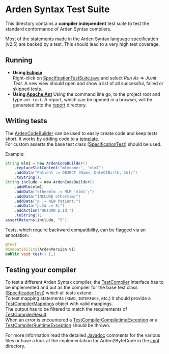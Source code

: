 # Arden Syntax Test Suite
This directory contains a **compiler independent** test suite to test the standard conformance of Arden Syntax compilers.

Most of the statements made in the Arden Syntax language specification (v2.5) are backed by a test. This should lead to a very high test coverage.


## Running
- **Using [Eclipse](https://eclipse.org/)**  
Right-click on [SpecificationTestSuite.java](SpecificationTestSuite.java) and select *Run As* &rArr; *JUnit Test*. A new view should open and show a list of all successful, failed or skipped tests.
- **Using [Apache Ant](http://ant.apache.org/)**
Using the command line go, to the project root and type `ant test`. A report, which can be opened in a browser, will be generated into the [report](../../../../report) directory.


## Writing tests
The [ArdenCodeBuilder](testcompiler/ArdenCodeBuilder.java) can be used to easily create code and keep tests short. It works by adding code to a [template](testcompiler/Template.mlm).  
For custom asserts the base test class ([SpecificationTest](testcompiler/SpecificationTest.java)) should be used.

Example:
```java
String mlm1 = new ArdenCodeBuilder()
	.replaceSlotContent("mlmname:", "mlm1")
	.addData("Patient := OBJECT [Name, DateOfBirth, Id];")
	.toString();
String include = new ArdenCodeBuilder()
	.addMlm(mlm1)
	.addData("othermlm := MLM 'mlm1';")
	.addData("INCLUDE othermlm;")
	.addData("p := NEW Patient;")
	.addData("p.Id := 5;")
	.addAction("RETURN p.Id;")
	.toString();
assertReturns(include, "5");
```

Tests, which require backward compatibility, can be flagged via an annotation:
```java
@Test
@Compatibility(ArdenVersion.V1)
public void test() {…}
```

## Testing your compiler
To test a different Arden Syntax compiler, the [TestCompiler](testcompiler/TestCompiler.java) interface has to be implemented and put as the compiler for the base test class ([SpecificationTest](testcompiler/SpecificationTest.java)) which all tests extend.  
To test mapping statements (`READ`, `INTERFACE`, etc.) it should provide a [TestCompilerMappings](testcompiler/TestCompilerMappings.java) object with valid mappings.  
The output has to be filtered to match the requirements of [TestCompilerResult](testcompiler/TestCompilerResult.java).  
When an error is encountered a [TestCompilerCompiletimeException](testcompiler/TestCompilerCompiletimeException.java) or a [TestCompilerRuntimeException](testcompiler/TestCompilerRuntimeException.java) should be thrown.

For more information read the detailed [Javadoc](https://en.wikipedia.org/wiki/Javadoc) comments for the various files or have a look at the implementation for Arden2ByteCode in the [impl](testcompiler/impl) directory.

